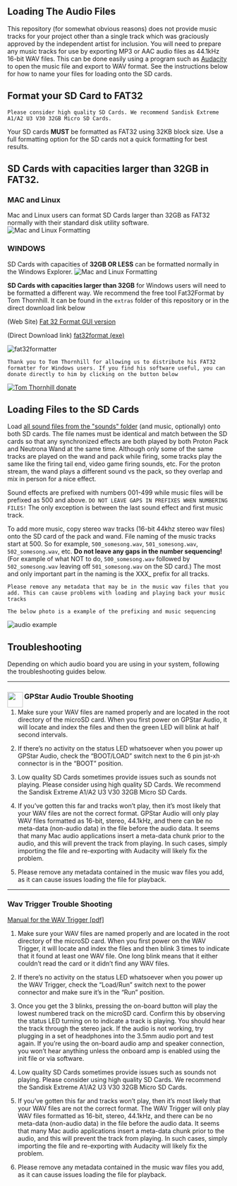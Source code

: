 ## Loading The Audio Files

This repository (for somewhat obvious reasons) does not provide music tracks for your project other than a single track which was graciously approved by the independent artist for inclusion. You will need to prepare any music tracks for use by exporting MP3 or AAC audio files as 44.1kHz 16-bit WAV files. This can be done easily using a program such as [Audacity](https://www.audacityteam.org/) to open the music file and export to WAV format. See the instructions below for how to name your files for loading onto the SD cards.

## Format your SD Card to FAT32
`Please consider high quality SD Cards. We recommend Sandisk Extreme A1/A2 U3 V30 32GB Micro SD Cards.`

Your SD cards **MUST** be formatted as FAT32 using 32KB block size. Use a full formatting option for the SD cards not a quick formatting for best results.

## SD Cards with capacities larger than 32GB in FAT32.

### MAC and Linux
Mac and Linux users can format SD Cards larger than 32GB as FAT32 normally with their standard disk utility software.
![Mac and Linux Formatting](images/macfat32.jpg)

### WINDOWS
SD Cards with capacities of **32GB OR LESS** can be formatted normally in the Windows Explorer.
![Mac and Linux Formatting](images/fat32windows.jpg)

**SD Cards with capacities larger than 32GB** for Windows users will need to be formatted a different way. We recommend the free tool Fat32Format by Tom Thornhill. It can be found in the `extras` folder of this repository or in the direct download link below

(Web Site)
[Fat 32 Format GUI version](http://ridgecrop.co.uk/index.htm?guiformat.htm)

(Direct Download link)
[fat32format (exe)](https://github.com/gpstar81/haslab-proton-pack/raw/main/extras/guiformat.exe)

![fat32formatter](images/fat32.jpg)

`Thank you to Tom Thornhill for allowing us to distribute his FAT32 formatter for Windows users. If you find his software useful, you can donate directly to him by clicking on the button below`

[![Tom Thornhill donate](images/donate.gif)](https://www.paypal.com/webapps/shoppingcart?flowlogging_id=f8611276523bf&mfid=1690302003463_f8611276523bf#/checkout/openButton)

## Loading Files to the SD Cards

Load [all sound files from the "sounds" folder](sounds) (and music, optionally) onto both SD cards. The file names must be identical and match between the SD cards so that any synchronized effects are both played by both Proton Pack and Neutrona Wand at the same time. Although only some of the same tracks are played on the wand and pack while firing, some tracks play the same like the firing tail end, video game firing sounds, etc. For the proton stream, the wand plays a different sound vs the pack, so they overlap and mix in person for a nice effect.

Sound effects are prefixed with numbers 001-499 while music files will be prefixed as 500 and above. `DO NOT LEAVE GAPS IN PREFIXES WHEN NUMBERING FILES!` The only exception is between the last sound effect and first music track.

To add more music, copy stereo wav tracks (16-bit 44khz stereo wav files) onto the SD card of the pack and wand. File naming of the music tracks start at 500. So for example, `500_somesong.wav`, `501_somesong.wav`, `502_somesong.wav`, etc. **Do not leave any gaps in the number sequencing!** (For example of what NOT to do, `500_somesong.wav` followed by `502_somesong.wav` leaving off `501_somesong.wav` on the SD card.) The most and only important part in the naming is the XXX_ prefix for all tracks.

`Please remove any metadata that may be in the music wav files that you add. This can cause problems with loading and playing back your music tracks`

`The below photo is a example of the prefixing and music sequencing`

![audio example](images/audioexample.jpg)

## Troubleshooting
Depending on which audio board you are using in your system, following the troubleshooting guides below.

---


### <img src='images/gpstar_logo.png' width=35 align="left"/>GPStar Audio Trouble Shooting
1. Make sure your WAV files are named properly and are located in the root directory of the microSD card. When you first power on GPStar Audio, it will locate and index the files and then the green LED will blink at half second intervals.

2. If there’s no activity on the status LED whatsoever when you power up GPStar Audio, check the “BOOT/LOAD” switch next to the 6 pin jst-xh connector is in the “BOOT” position.

3. Low quality SD Cards sometimes provide issues such as sounds not playing. Please consider using high quality SD Cards. We recommend the Sandisk Extreme A1/A2 U3 V30 32GB Micro SD Cards.

4. If you’ve gotten this far and tracks won’t play, then it’s most likely that your WAV files are not the correct format. GPStar Audio will only play WAV files formatted as 16-bit, stereo, 44.1kHz, and there can be no meta-data (non-audio data) in the file before the audio data. It seems that many Mac audio applications insert a meta-data chunk prior to the audio, and this will prevent the track from playing. In such cases, simply importing the file and re-exporting with Audacity will likely fix the problem.

5. Please remove any metadata contained in the music wav files you add, as it can cause issues loading the file for playback.

---

### Wav Trigger Trouble Shooting
[Manual for the WAV Trigger [pdf]](https://github.com/gpstar81/haslab-proton-pack/raw/main/extras/WT_UserGuide_20230602.pdf)

1. Make sure your WAV files are named properly and are located in the root directory of the microSD card. When you first power on the WAV Trigger, it will locate and index the files and then blink 3 times to indicate that it found at least one WAV file. One long blink means that it either couldn’t read the card or it didn’t find any WAV files.

1. If there’s no activity on the status LED whatsoever when you power up the WAV Trigger, check the “Load/Run” switch next to the power connector and make sure it’s in the “Run” position.

1. Once you get the 3 blinks, pressing the on-board button will play the lowest numbered track on the microSD card. Confirm this by observing the status LED turning on to indicate a track is playing. You should hear the track through the stereo jack. If the audio is not working, try plugging in a set of headphones into the 3.5mm audio port and test again. If you’re using the on-board audio amp and speaker connection, you won’t hear anything unless the onboard amp is enabled using the init file or via software.

1. Low quality SD Cards sometimes provide issues such as sounds not playing. Please consider using high quality SD Cards. We recommend the Sandisk Extreme A1/A2 U3 V30 32GB Micro SD Cards.

1. If you’ve gotten this far and tracks won’t play, then it’s most likely that your WAV files are not the correct format. The WAV Trigger will only play WAV files formatted as 16-bit, stereo, 44.1kHz, and there can be no meta-data (non-audio data) in the file before the audio data. It seems that many Mac audio applications insert a meta-data chunk prior to the audio, and this will prevent the track from playing. In such cases, simply importing the file and re-exporting with Audacity will likely fix the problem.

1. Please remove any metadata contained in the music wav files you add, as it can cause issues loading the file for playback.

